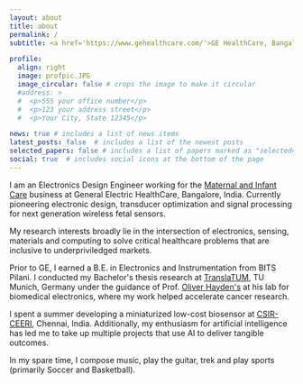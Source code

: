 ```yaml
---
layout: about
title: about
permalink: /
subtitle: <a href='https://www.gehealthcare.com/'>GE HealthCare, Bangalore</a>

profile:
  align: right
  image: profpic.JPG
  image_circular: false # crops the image to make it circular
  #address: >
  #  <p>555 your office number</p>
  #  <p>123 your address street</p>
  #  <p>Your City, State 12345</p>

news: true # includes a list of news items
latest_posts: false  # includes a list of the newest posts
selected_papers: false # includes a list of papers marked as "selected={true}"
social: true  # includes social icons at the bottom of the page
---
```


I am an Electronics Design Engineer working for the <a href="https://www.gehealthcare.com/products/maternal-infant-care">
Maternal and Infant Care</a> business at General Electric HealthCare, Bangalore, India.
Currently pioneering electronic design, transducer optimization
and signal processing for next generation wireless fetal sensors.

My research interests broadly lie in the intersection of electronics,
sensing, materials and computing to solve critical healthcare problems
that are inclusive to underpriviledged markets.

Prior to GE, I earned a B.E. in Electronics and Instrumentation from BITS Pilani. 
I conducted my Bachelor's thesis research at <a href="https://www.translatum.tum.de/en/translatum/home/">TranslaTUM</a>,
TU Munich, Germany under the guidance of Prof. <a href="https://www.professoren.tum.de/en/hayden-oliver">
Oliver Hayden's</a> at his lab for biomedical electronics, where my work helped accelerate cancer research.

I spent a summer developing a miniaturized low-cost biosensor at <a href="https://www.ceeri.res.in/">
CSIR-CEERI</a>, Chennai, India. Additionally, my enthusiasm for artificial intelligence has led me to
take up multiple projects that use AI to deliver tangible outcomes.

In my spare time, I compose music, play the guitar, trek and play sports (primarily Soccer and Basketball).